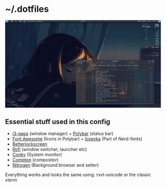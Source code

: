 # ~/.dotfiles

![screenshot](https://raw.githubusercontent.com/Algorithm79/Dotfiles_i3/master/screenshot.png)
## Essential stuff used in this config

- [i3-gaps](https://github.com/Airblader/i3) (window manager) + [Polybar](https://github.com/polybar/polybar) (status bar)
- [Font Awesome](https://github.com/FortAwesome/Font-Awesome) (Icons in Polybar) + [Iosevka](https://github.com/ryanoasis/nerd-fonts) (Part of Nerd-fonts)
- [Betterlockscreen](https://github.com/pavanjadhaw/betterlockscreen)
- [Rofi](https://github.com/davatorium/rofi) (window switcher, launcher etc)
- [Conky](https://github.com/brndnmtthws/conky) (System monitor)
- [Compton](https://github.com/chjj/compton) (compositor)
- [Nitrogen](https://github.com/l3ib/nitrogen) (Background browser and setter)

 Everything works and looks the same using.
 rxvt-unicode or the classic xterm 
